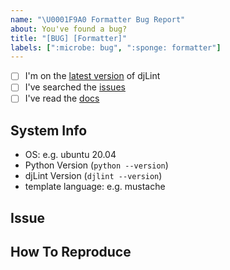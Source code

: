 ```yaml
---
name: "\U0001F9A0 Formatter Bug Report"
about: You've found a bug?
title: "[BUG] [Formatter]"
labels: [":microbe: bug", ":sponge: formatter"]
---
```


<!--
    Thanks for finding and submitting an issue.

    Have you...
-->

- [ ] I'm on the [latest version](https://pypi.org/project/djlint/) of djLint
- [ ] I've searched the [issues](https://github.com/Riverside-Healthcare/djLint/issues)
- [ ] I've read the [docs](https://djlint.com)

## System Info
 - OS: e.g. ubuntu 20.04
 - Python Version (``python --version``)
 - djLint Version (``djlint --version``)
 - template language: e.g. mustache

## Issue
<!-- A clear and concise description of what the bug is. -->

## How To Reproduce
<!-- Steps to reproduce the behavior -->

<!-- Thanks! 🤠 -->
